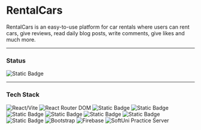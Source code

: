 # RentalCars
RentalCars is an easy-to-use platform for car rentals where users can rent cars, give reviews, read daily blog posts, write comments, give likes and much more.

<hr />

### Status
<img alt="Static Badge" src="https://img.shields.io/badge/Status-In_Progess-%234AC41C">

<hr />

### Tech Stack

<p>
  <img src="https://camo.githubusercontent.com/3a332e48e0f8a167dfef0c7fc9b1061e39d7477d036f29da35908fd4948d499e/68747470733a2f2f696d672e736869656c64732e696f2f62616467652f52656163742f566974652d2545322539432539332d626c7565" alt="React/Vite" data-canonical-src="https://img.shields.io/badge/React/Vite-%E2%9C%93-blue" style="max-width: 100%;">
  <img src="https://camo.githubusercontent.com/060b933b2cad8b2c927290fc1606777fd3009e5ca67ba8b75c0cc8023d3e628c/68747470733a2f2f696d672e736869656c64732e696f2f62616467652f52656163745f526f757465725f444f4d2d2545322539432539332d627269676874677265656e" alt="React Router DOM" data-canonical-src="https://img.shields.io/badge/React_Router_DOM-%E2%9C%93-brightgreen" style="max-width: 100%;">
  <img alt="Static Badge" src="https://img.shields.io/badge/React_Hook_Form-%E2%9C%93-%23F6546A">
  <img alt="Static Badge" src="https://img.shields.io/badge/React_Error_Boundary-%E2%9C%93-%23764ABC">
  <img alt="Static Badge" src="https://img.shields.io/badge/EmailJS-%E2%9C%93-%23FFC0CB">
  <img alt="Static Badge" src="https://img.shields.io/badge/Cloudinary-%E2%9C%93-%233442CD">
  <img alt="Static Badge" src="https://img.shields.io/badge/Swiper-%E2%9C%93-%2300CED1">
  <img alt="Static Badge" src="https://img.shields.io/badge/HTML5-%E2%9C%93-%23800080">
  <img alt="Static Badge" src="https://img.shields.io/badge/CSS3-%E2%9C%93-%23008080">
  <img src="https://camo.githubusercontent.com/06fba217d6d0de639733fd9d8174fcec8c31f38c110c9a096ea2f333e3a05028/68747470733a2f2f696d672e736869656c64732e696f2f62616467652f426f6f7473747261702d2545322539432539332d726564" alt="Bootstrap" data-canonical-src="https://img.shields.io/badge/Bootstrap-%E2%9C%93-red" style="max-width: 100%;">
  <img src="https://camo.githubusercontent.com/f9a415f36184623f3d449f3f629242aee4d606c0eaab412c83afde32867fd539/68747470733a2f2f696d672e736869656c64732e696f2f62616467652f46697265626173652d2545322539432539332d79656c6c6f77677265656e" alt="Firebase" data-canonical-src="https://img.shields.io/badge/Firebase-%E2%9C%93-yellowgreen" style="max-width: 100%;">
  <img src="https://camo.githubusercontent.com/02a9877d95a4f42ecd6090d47f9554144fb96b0eb4a11f12737843ed0f00e742/68747470733a2f2f696d672e736869656c64732e696f2f62616467652f536f6674556e695f50726163746963655f5365727665722d2545322539432539332d6f72616e6765" alt="SoftUni Practice Server" data-canonical-src="https://img.shields.io/badge/SoftUni_Practice_Server-%E2%9C%93-orange" style="max-width: 100%;">
</p>
